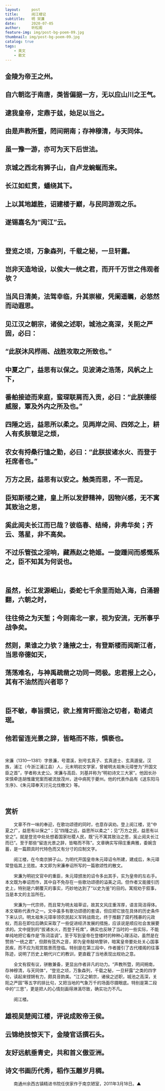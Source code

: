 ```yaml
---
layout:     post
title:      阅江楼记 
subtitle:   明 宋濂
date:       2020-07-05
author:     听松阁
feature-img: img/post-bg-poem-09.jpg
thumbnail: img/post-bg-poem-09.jpg
catalog: true
tags:
    - 美文
    - 散文
---
```


## 金陵为帝王之州。
## 自六朝迄于南唐，类皆偏据一方，无以应山川之王气。
## 逮我皇帝，定鼎于兹，始足以当之。
## 由是声教所暨，罔间朔南；存神穆清，与天同体。
## 虽一豫一游，亦可为天下后世法。
## 京城之西北有狮子山，自卢龙蜿蜒而来。
## 长江如虹贯，蟠绕其下。
## 上以其地雄胜，诏建楼于巅，与民同游观之乐。
## 遂锡嘉名为“阅江”云。
&nbsp;

## 登览之顷，万象森列，千载之秘，一旦轩露。
## 岂非天造地设，以俟大一统之君，而开千万世之伟观者欤？
## 当风日清美，法驾幸临，升其崇椒，凭阑遥瞩，必悠然而动遐思。
## 见江汉之朝宗，诸侯之述职，城池之高深，关阨之严固，必曰：
## “此朕沐风栉雨、战胜攻取之所致也。”
## 中夏之广，益思有以保之。见波涛之浩荡，风帆之上下，
## 番舶接迹而来庭，蛮琛联肩而入贡，必曰：“此朕德绥威服，覃及外内之所及也。”
## 四陲之远，益思所以柔之。见两岸之间、四郊之上，耕人有炙肤皲足之烦，
## 农女有捋桑行馌之勤，必曰：“此朕拔诸水火、而登于衽席者也。”
## 万方之民，益思有以安之。触类而思，不一而足。
## 臣知斯楼之建，皇上所以发舒精神，因物兴感，无不寓其致治之思，
## 奚此阅夫长江而已哉？彼临春、结绮，非弗华矣；齐云、落星，非不高矣。
## 不过乐管弦之淫响，藏燕赵之艳姬。一旋踵间而感慨系之，臣不知其为何说也。
&nbsp;

## 虽然，长江发源岷山，委蛇七千余里而始入海，白涌碧翻，六朝之时，
## 往往倚之为天堑；今则南北一家，视为安流，无所事乎战争矣。
## 然则，果谁之力欤？逢掖之士，有登斯楼而阅斯江者，当思帝德如天，
## 荡荡难名，与神禹疏凿之功同一罔极。忠君报上之心，其有不油然而兴者耶？
&nbsp;

## 臣不敏，奉旨撰记，欲上推宵旰图治之切者，勒诸贞珉。
## 他若留连光景之辞，皆略而不陈，惧亵也。

&nbsp;



宋濂（1310—1381）字景濂，号潜溪，别号玄真子、玄真道士、玄真遁叟。汉族，浦江（今浙江浦江县）人，元末明初文学家，曾被明太祖朱元璋誉为“开国文臣之首”，学者称太史公。宋濂与高启、刘基并称为“明初诗文三大家”。他因长孙宋慎牵连胡惟庸党案而被流放茂州，途中病死于夔州。他的代表作品有《送东阳马生序》、《朱元璋奉天讨元北伐檄文》等。


&nbsp;


## 赏析



　　文章不作一味的奉迎，在歌功颂德的同时，也意存讽劝。登上阅江楼，览“中夏之广，益思有以保之”；见“四隀之远，益思所以柔之”；见“万方之民，益思有以安之”。就是登览中处处想着国家社稷人民，既“元不寓其致治之思，奚止阅夫长江而已”。至于那些“留连光景之辞，皆略而不陈”。文章确实写得庄重典雅，委婉含蓄，是一篇颇具时代特色而又有分寸的应制文字。



　　阅江楼，在今南京狮子山，为明代开国皇帝朱元璋诏令所建，建成后，朱元璋常登临其上览胜。本文即为宋濂奉诏所写的一篇歌颂性的散文。



　　宋濂为明初文官中的重臣，朱元璋颁发的诏令多出其手，实为皇帝的左右手。本文既为奉诏而作，其中自不免存在一些歌功颂德的溢美之词。但作者又能援引历史上，特别是六朝覆灭的事实，巧妙地达到了“以史为鉴”的目的。寓规劝于叙事，当是本文的主旨所在。



　　宋濂为一代宗师，而且常为明太祖草诏，故其文风庄重浑厚，语言简洁得体。本文堪称代表作之一。文中虽多有歌功颂德的套语，但应把它放在具体的历史条件下来认识。明太祖朱元璋率领农民起义军转战南北，终于推翻了腐朽残暴的元政权，而且在即位后确实采取了一些促进经济发展的措施，应该说是顺应社会发展要求的。文中提到的“拔诸水火，而登于衽席”，确实也反映了当时的一些实际，不能单纯地把它看作是“陈词滥调”。至于写到皇帝在登楼时的种种心理活动，虽然是在赞扬“一统之君”，但颇有弦外之音，即为皇帝敲响警钟，暗寓皇帝要处处关心国事民疾，而不应为观赏胜景而登临。特别是在第三段中，作者援引了古代楼阁的往事陈迹，说明了历史上朝代兴亡的教训，更直截了当地表现出规劝之意。



　　全文有叙有议，骈散兼备，更显出作者非凡的功力。“声教所暨，罔间朔南，存神穆清，与天同体”，“登览之顷，万象森列，千载之秘，一旦轩露”之类的四字句，读起来铿锵有力，颇具音韵美。“江汉之朝宗，诸侯之述职，城池之高深，关阨之严固”等五字的排比句，又把当地的气象万千的场面尽摄眼底。特别是第二段中的“三思”，更是把人的心情刻画得淋漓尽致，确实功力不凡。



　　阅江楼。

## 雄视吴楚阅江楼，评说成败帝王侯。

## 云锦绝技惊天下，金陵官话撰石头。

## 友好远航垂青史，共和首义傲亚洲。

## 诗文书画历代秀，稻作玉雕岁月稠。



　　南通州余西古镇精进书院任侠家作于南京陋室，2011年3月18日。▲
